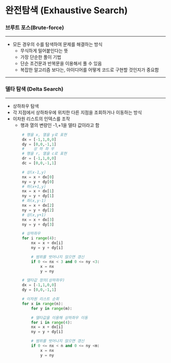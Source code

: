 # 완전탐색 (Exhaustive Search)
### 브루트 포스(Brute-force)
---
- 모든 경우의 수를 탐색하여 문제를 해결하는 방식
	- 무식하게 밀어붙인다는 뜻
	- 가장 단순한 풀이 기법
	- 단순 조건문과 반복문을 이용해서 풀 수 있음
	- 복잡한 알고리즘 보다는, 아이디어를 어떻게 코드로 구현할 것인지가 중요함

---
### 델타 탐색 (Delta Search)
---
- 상하좌우 탐색
- 각 지점에서 상하좌우에 위치한 다른 지점을 조회하거나 이동하는 방식
- 이차원 리스트의 인덱스를 조작
	- 행과 열의 변량인 -1,+1을 델타 값이라고 함
	```python
		# 행을 x, 열을 y로 표현
		dx = [-1,1,0,0]
		dy = [0,0,-1,1]
		#    상 하 좌 우
		# 행을 r, 열을 c로 표현
		dr = [-1,1,0,0]
		dc = [0,0,-1,1]
	
	```
	```python
		# 상(x-1,y)
		nx = x + dx[0]
		ny = y + dy[0]
		# 하(x+1,y)
		nx = x + dx[1]
		ny = y + dy[1]
		# 좌(x,y-1)
		nx = x + dx[2]
		ny = y + dy[2]
		# 상(x,y+1)
		nx = x + dx[3]
		ny = y + dy[3]
	```
	```python
		# 상하좌우
		for i range(4):
			nx = x + dx[i]
			ny = y + dy[i]

			# 범위를 벗어나지 않으면 갱신
			if 0 <= nx < 3 and 0 <= ny <3:
				x = nx
				y = ny
	```
	```python
		# 델타값 정의(상하좌우)
		dx = [-1,1,0,0]
		dy = [0,0,-1,1]

		# 이차원 리스트 순회
		for x in range(n):
			for y in range(m):

			# 델타값을 이용해 상하좌우 이동
			for i in range(4):
			nx = x + dx[i]
			ny = y + dy[i]

			# 범위를 벗어나지 않으면 갱신
			if 0 <= nx < n and 0 <= ny <m:
				x = nx
				y = ny
	```